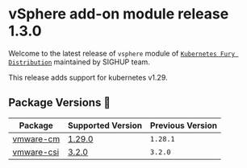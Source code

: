 # vSphere add-on module release 1.3.0

Welcome to the latest release of `vsphere` module of [`Kubernetes Fury Distribution`](https://github.com/sighupio/fury-distribution) maintained by SIGHUP team.

This release adds support for kubernetes v1.29.

## Package Versions 🚢

| Package                          | Supported Version        | Previous Version |
| -------------------------------- | ------------------------ | ---------------- |
| [vmware-cm](katalog/vmware-cm)   | [1.29.0][cm-changelog]   | `1.28.1`         |
| [vmware-csi](katalog/vmware-csi) | [3.2.0][csi-changelog]   | `3.2.0`          |

[cm-changelog]: https://github.com/kubernetes/cloud-provider-vsphere/releases/tag/v1.28.1
[csi-changelog]: https://docs.vmware.com/en/VMware-vSphere-Container-Storage-Plug-in/3.0/rn/vmware-vsphere-container-storage-plugin-30-release-notes/index.html
